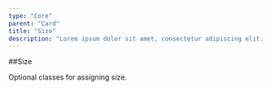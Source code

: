 ```yaml
---
type: "Core"
parent: "Card"
title: "Size"
description: "Lorem ipsum dolor sit amet, consectetur adipiscing elit. Nunc tempus laoreet leo sit amet iaculis."
---
```


##Size

Optional classes for assigning size.

<demo>
  <demovanilla src="inline/core/card/size">
  </demovanilla>
</demo>

